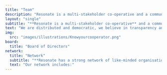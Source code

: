 ```yaml
---
title: "Team"
description: "Resonate is a multi-stakeholder co-operative and a community of people who care about music as art, not content."
layout: "single"
subtitle: "**Resonate is a multi-stakeholder co-operative** and a community of people who care about music as art, not content. "
text: "We are distributed and democratic, we believe in transparency and agency for our artists and members. Here are some of our key folk and friends:"
img:
  src: "images/illustrations/Knowyourcooperator.png"
board:
  title: "Board of Directors"
network: 
  title: "Network"
  subtitle: "**Resonate has a strong network of like-minded organisations and co-operatives** that extends across the independent music space and far beyond."
  text: "Our network includes:"
---
```

